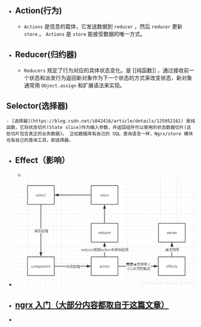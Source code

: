 - ## Action(行为)
	- `Actions` 是信息的载体，它发送数据到 `reducer` ，然后 `reducer` 更新 `store` 。 `Actions` 是 `store` 能接受数据的唯一方式。
- ## Reducer(归约器)
	- `Reducers` 规定了行为对应的具体状态变化。是 [[纯函数]] ，通过接收前一个状态和派发行为返回新对象作为下一个状态的方式来改变状态，新对象通常用 `Object.assign` 和扩展语法来实现。
## Selector(选择器)
	- [选择器](https://blog.csdn.net/i042416/article/details/125952161) 是纯函数，它将状态切片(State slice)作为输入参数，并返回组件可以使用的状态数据切片(这些切片包含真正的业务数据)。 正如数据库有自己的 SQL 查询语言一样，Ngrx/store 模块也有自己的查询工具，即选择器。
- ## Effect（影响）
	-
- ![image.png](../assets/image_1662716799891_0.png)
- ## [ngrx 入门（大部分内容都取自于这篇文章） ](https://blog.csdn.net/weixin_42227767/article/details/104562135)
-